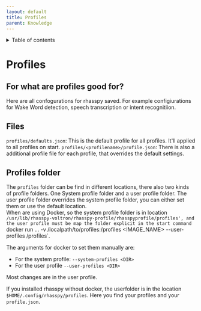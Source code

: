 ```yaml
---
layout: default
title: Profiles
parent: Knowledge
---
```


<details close markdown="block">
  <summary>
    Table of contents
  </summary>
  {: .text-delta }
1. TOC
{:toc}
</details>

# Profiles 

## For what are profiles good for?
Here are all confogurations for rhasspy saved. For example configiurations for Wake Word detection, speech transcription or intent recognitiion.

## Files
`profiles/defaults.json`: This is the default profile for all profiles. It'll applied to all profiles on start.
`profiles/<profilename>/profile.json`: There is also a additional profile file for each profile, that overrides the default settings.

## Profiles folder
The `profiles` folder can be find in different locations, there also two kinds of profile folders. One System profile folder and a user profile folder.
The user profile folder overrides the system profile folder, you can either set them or use the default location.   
When are using Docker, so the system profile folder is in location `/usr/lib/rhasspy-voltron/rhasspy-profile/rhasspyprofile/profiles', and the user profile must be map the folder explicit in the start command `docker run ... -v /localpath/to/profiles:/profiles <IMAGE_NAME> --user-profiles /profiles`.

The arguments for docker to set them manually are:
- For the system profile: `--system-profiles <DIR>`
- For the user profile `--user-profiles <DIR>`

Most changes are in the user profile.

If you installed rhasspy without docker, the userfolder is in the location ``$HOME/.config/rhasspy/profiles``.
Here you find your profiles and your ``profile.json``.
